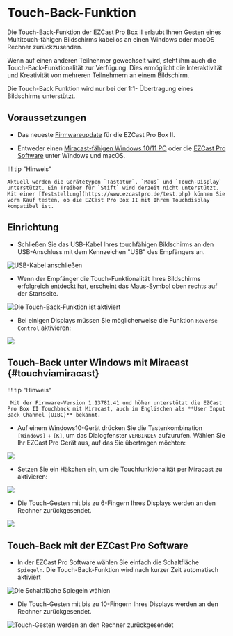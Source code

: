 # Touch-Back-Funktion

Die Touch-Back-Funktion der EZCast Pro Box II erlaubt Ihnen Gesten eines Multitouch-fähigen Bildschirms kabellos an einen Windows oder macOS Rechner zurückzusenden.

Wenn auf einen anderen Teilnehmer gewechselt wird, steht ihm auch die Touch-Back-Funktionalität zur Verfügung. Dies ermöglicht die Interaktivität und Kreativität von mehreren Teilnehmern an einem Bildschirm.

Die Touch-Back Funktion wird nur bei der 1:1- Übertragung eines Bildschirms unterstützt.

## Voraussetzungen

* Das neueste [Firmwareupdate](firmware-upgrade.md) für die EZCast Pro Box II.

* Entweder einen [Miracast-fähigen Windows 10/11 PC](#touchviamiracast) oder die [EZCast Pro Software](quickstart.md#InstallSoftware) unter Windows und macOS.

!!! tip "Hinweis"

    Aktuell werden die Gerätetypen `Tastatur`, `Maus` und `Touch-Display` unterstützt. Ein Treiber für `Stift` wird derzeit nicht unterstützt. Mit einer [Teststellung](https://www.ezcastpro.de/test.php) können Sie vorm Kauf testen, ob die EZCast Pro Box II mit Ihrem Touchdisplay kompatibel ist.
	
## Einrichtung

* Schließen Sie das USB-Kabel Ihres touchfähigen Bildschirms an den USB-Anschluss mit dem Kennzeichen "USB" des Empfängers an.

![USB-Kabel anschließen](/assets/img/IMG_4504_M.png) 

* Wenn der Empfänger die Touch-Funktionalität Ihres Bildschirms erfolgreich entdeckt hat, erscheint das Maus-Symbol oben rechts auf der Startseite.

![Die Touch-Back-Funktion ist aktiviert](/assets/img/B10_TouchBack_enabled.png)

* Bei einigen Displays müssen Sie möglicherweise die Funktion `Reverse Control` aktivieren:

![](/assets/img/reverse.control.png)

## Touch-Back unter Windows mit Miracast {#touchviamiracast}

!!! tip "Hinweis"

     Mit der Firmware-Version 1.13781.41 und höher unterstützt die EZCast Pro Box II Touchback mit Miracast, auch im Englischen als **User Input Back Channel (UIBC)** bekannt. 
	 
* Auf einem Windows10-Gerät drücken Sie die Tastenkombination `[Windows]` + `[K]`, um das Dialogfenster `VERBINDEN` aufzurufen. Wählen Sie Ihr EZCast Pro Gerät aus, auf das Sie übertragen möchten:

![](/assets/img/Windows_Miracast_Select_B10_Device.png)

* Setzen Sie ein Häkchen ein, um die Touchfunktionalität per Miracast zu aktivieren:

![](/assets/img/Windows_Miracast_connect.png)

* Die Touch-Gesten mit bis zu 6-Fingern Ihres Displays werden an den Rechner zurückgesendet.

![](/assets/img/Using.TouchBack.png)
 
## Touch-Back mit der EZCast Pro Software

* In der EZCast Pro Software wählen Sie einfach die Schaltfläche `Spiegeln`. Die Touch-Back-Funktion wird nach kurzer Zeit automatisch aktiviert

![Die Schaltfläche Spiegeln wählen](/assets/img/ProApp_Spiegeln.png)

* Die Touch-Gesten mit bis zu 10-Fingern Ihres Displays werden an den Rechner zurückgesendet.

![Touch-Gesten werden an den Rechner zurückgesendet](/assets/img/Using.TouchBack.png)